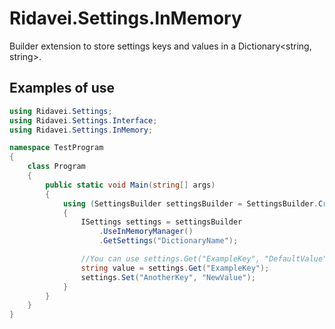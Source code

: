 # Ridavei.Settings.InMemory

Builder extension to store settings keys and values in a Dictionary<string, string>.

## Examples of use

```csharp
using Ridavei.Settings;
using Ridavei.Settings.Interface;
using Ridavei.Settings.InMemory;

namespace TestProgram
{
    class Program
    {
        public static void Main(string[] args)
        {
            using (SettingsBuilder settingsBuilder = SettingsBuilder.CreateBuilder())
            {
                ISettings settings = settingsBuilder
                    .UseInMemoryManager()
                    .GetSettings("DictionaryName");

                //You can use settings.Get("ExampleKey", "DefaultValue") if you want to retrieve the default value if the key doesn't exists.
                string value = settings.Get("ExampleKey");
                settings.Set("AnotherKey", "NewValue");
            }
        }
    }
}
```